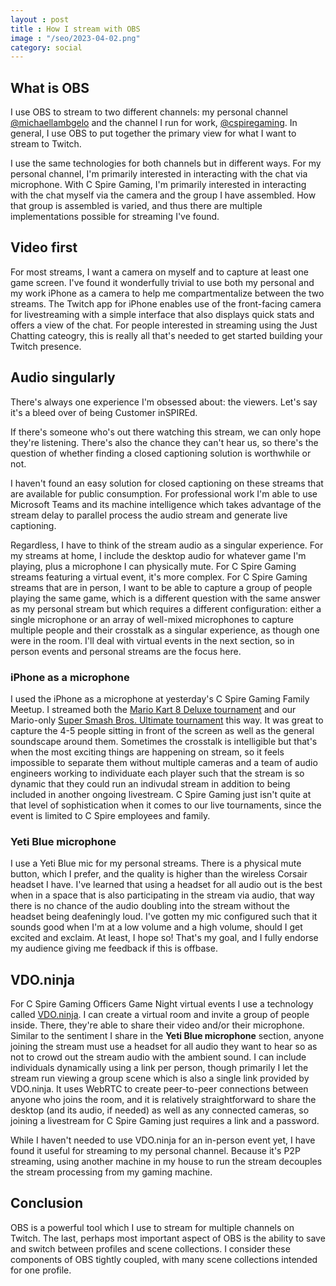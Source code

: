 ```yaml
---
layout : post
title : How I stream with OBS
image : "/seo/2023-04-02.png"
category: social
---
```


## What is OBS

I use OBS to stream to two different channels: my personal channel [@michaellambgelo](https://twitch.tv/michaellambgelo) and the channel I run for work, [@cspiregaming](https://twitch.tv/cspiregaming). In general, I use OBS to put together the primary view for what I want to stream to Twitch.

I use the same technologies for both channels but in different ways. For my personal channel, I'm primarily interested in interacting with the chat via microphone. With C Spire Gaming, I'm primarily interested in interacting with the chat myself via the camera and the group I have assembled. How that group is assembled is varied, and thus there are multiple implementations possible for streaming I've found. 

## Video first

For most streams, I want a camera on myself and to capture at least one game screen. I've found it wonderfully trivial to use both my personal and my work iPhone as a camera to help me compartmentalize between the two streams. The Twitch app for iPhone enables use of the front-facing camera for livestreaming with a simple interface that also displays quick stats and offers a view of the chat. For people interested in streaming using the Just Chatting cateogry, this is really all that's needed to get started building your Twitch presence.

## Audio singularly

There's always one experience I'm obsessed about: the viewers. Let's say it's a bleed over of being Customer inSPIREd.

If there's someone who's out there watching this stream, we can only hope they're listening. There's also the chance they can't hear us, so there's the question of whether finding a closed captioning solution is worthwhile or not.

I haven't found an easy solution for closed captioning on these streams that are available for public consumption. For professional work I'm able to use Microsoft Teams and its machine intelligence which takes advantage of the stream delay to parallel process the audio stream and generate live captioning.

Regardless, I have to think of the stream audio as a singular experience. For my streams at home, I include the desktop audio for whatever game I'm playing, plus a microphone I can physically mute. For C Spire Gaming streams featuring a virtual event, it's more complex. For C Spire Gaming streams that are in person, I want to be able to capture a group of people playing the same game, which is a different question with the same answer as my personal stream but which requires a different configuration: either a single microphone or an array of well-mixed microphones to capture multiple people and their crosstalk as a singular experience, as though one were in the room. I'll deal with virtual events in the next section, so in person events and personal streams are the focus here.

### iPhone as a microphone

I used the iPhone as a microphone at yesterday's C Spire Gaming Family Meetup. I streamed both the [Mario Kart 8 Deluxe tournament](https://cspiregaming.challonge.com/mk8_april2023) and our Mario-only [Super Smash Bros. Ultimate tournament](https://cspiregaming.challonge.com/smash_april2023) this way. It was great to capture the 4-5 people sitting in front of the screen as well as the general soundscape around them. Sometimes the crosstalk is intelligible but that's when the most exciting things are happening on stream, so it feels impossible to separate them without multiple cameras and a team of audio engineers working to individuate each player such that the stream is so dynamic that they could run an indivudal stream in addition to being included in another ongoing livestream. C Spire Gaming just isn't quite at that level of sophistication when it comes to our live tournaments, since the event is limited to C Spire employees and family.

### Yeti Blue microphone

I use a Yeti Blue mic for my personal streams. There is a physical mute button, which I prefer, and the quality is higher than the wireless Corsair headset I have. I've learned that using a headset for all audio out is the best when in a space that is also participating in the stream via audio, that way there is no chance of the audio doubling into the stream without the headset being deafeningly loud. I've gotten my mic configured such that it sounds good when I'm at a low volume and a high volume, should I get excited and exclaim. At least, I hope so! That's my goal, and I fully endorse my audience giving me feedback if this is offbase.

## VDO.ninja

For C Spire Gaming Officers Game Night virtual events I use a technology called [VDO.ninja](https://vdo.ninja). I can create a virtual room and invite a group of people inside. There, they're able to share their video and/or their microphone. Similar to the sentiment I share in the **Yeti Blue microphone** section, anyone joining the stream must use a headset for all audio they want to hear so as not to crowd out the stream audio with the ambient sound. I can include individuals dynamically using a link per person, though primarily I let the stream run viewing a group scene which is also a single link provided by VDO.ninja. It uses WebRTC to create peer-to-peer connections between anyone who joins the room, and it is relatively straightforward to share the desktop (and its audio, if needed) as well as any connected cameras, so joining a livestream for C Spire Gaming just requires a link and a password.

While I haven't needed to use VDO.ninja for an in-person event yet, I have found it useful for streaming to my personal channel. Because it's P2P streaming, using another machine in my house to run the stream decouples the stream processing from my gaming machine.

## Conclusion

OBS is a powerful tool which I use to stream for multiple channels on Twitch. The last, perhaps most important aspect of OBS is the ability to save and switch between profiles and scene collections. I consider these components of OBS tightly coupled, with many scene collections intended for one profile.
